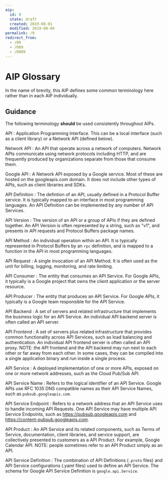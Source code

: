 ```yaml
---
aip:
  id: 9
  state: draft
  created: 2019-08-01
  modified: 2019-08-04
permalink: /9
redirect_from:
  - /09
  - /009
  - /0009
---
```


# AIP Glossary

In the name of brevity, this AIP defines some common terminology here rather
than in each AIP individually.

## Guidance

The following terminology **should** be used consistently throughout AIPs.

API
: Application Programming Interface. This can be a local interface (such as a
  client library) or a Network API (defined below).

Network API
: An API that operate across a network of computers. Network APIs communicate
  using network protocols including HTTP, and are frequently produced by
  organizations separate from those that consume them.

Google API
: A Network API exposed by a Google service. Most of these are hosted on the
  googleapis.com domain. It does not include other types of APIs, such as client
  libraries and SDKs.

API Definition
: The defintion of an API, usually defined in a Protocol Buffer service. It is
  typically mapped to an interface in most programming languages. An API
  Definition can be implemented by any number of API Services.

API Version
: The version of an API or a group of APIs if they are defined together. An API
  Version is often represented by a string, such as "v1", and presents in API
  requests and Protocol Buffers package names.

API Method
: An individual operation within an API. It is typically represented in Protocol
  Buffers by an `rpc` definition, and is mapped to a function in the API in most programming languages.

API Request
: A single invocation of an API Method. It is often used as the unit for
  billing, logging, monitoring, and rate limiting.

API Consumer
: The entity that consumes an API Service. For Google APIs, it typically is a
  Google project that owns the client application or the server resource.

API Producer
: The entity that produces an API Service. For Google APIs, it typically is a
  Google team responsible for the API Service.

API Backend
: A set of servers and related infrastructure that implements the business
  logic for an API Service. An individual API backend server is often called an
  API server.

API Frontend
: A set of servers plus related infrastructure that provides common
  functionality across API Services, such as load balancing and authentication.
  An individual API frontend server is often called an API proxy.
  NOTE: the API frontend and the API backend may run next to each other or far
  away from each other. In some cases, they can be compiled into a single
  application binary and run inside a single process.

API Service
: A deployed implementation of one or more APIs, exposed on one or more network
  addresses, such as the Cloud Pub/Sub API.

API Service Name
: Refers to the logical identifier of an API Service. Google APIs use RFC 1035
  DNS compatible names as their API Service Names, such as
  `pubsub.googleapis.com`.

API Service Endpoint
: Refers to a network address that an API Service uses to handle incoming API
  Requests. One API Service may have multiple API Service Endpoints, such as
  https://pubsub.googleapis.com and https://content-pubsub.googleapis.com.

API Product
: An API Service and its related components, such as Terms of Service,
  documentation, client libraries, and service support, are collectively
  presented to customers as a API Product. For example, Google Calendar API.
  NOTE: people sometimes refer to an API Product simply as an API.

API Service Definition
: The combination of API Definitions (`.proto` files) and API Service
  configurations (.yaml files) used to define an API Service. The schema for
  Google API Service Definition is `google.api.Service`.
